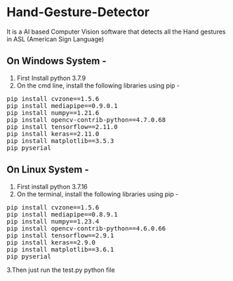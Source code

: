 # Hand-Gesture-Detector
It is a AI based Computer Vision software that detects all the Hand gestures in ASL (American Sign Language) 

## On Windows System -
1. First Install python 3.7.9
2. On the cmd line, install the following libraries using pip - 

<pre>
pip install cvzone==1.5.6
pip install mediapipe==0.9.0.1
pip install numpy==1.21.6
pip install opencv-contrib-python==4.7.0.68
pip install tensorflow==2.11.0
pip install keras==2.11.0
pip install matplotlib==3.5.3
pip pyserial
</pre>


## On Linux System -
1. First install python 3.7.16
2. On the terminal, install the following libraries using pip -

<pre>
pip install cvzone==1.5.6
pip install mediapipe==0.8.9.1
pip install numpy==1.23.4
pip install opencv-contrib-python==4.6.0.66 
pip install tensorflow==2.9.1 
pip install keras==2.9.0 
pip install matplotlib==3.6.1
pip pyserial
</pre>


3.Then just run the test.py python file
